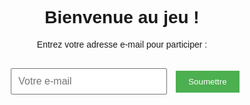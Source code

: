 <!DOCTYPE html>
<html lang="fr">
<head>
  <meta charset="UTF-8">
  <meta name="viewport" content="width=device-width, initial-scale=1.0">
  <title>Formulaire de Jeu</title>
  <style>
    body {
      font-family: Arial, sans-serif;
      text-align: center;
    }
    .form-container {
      margin-top: 20px;
    }
    .input-field {
      padding: 10px;
      margin: 10px;
      width: 250px;
      font-size: 16px;
    }
    .btn {
      padding: 10px 20px;
      background-color: #4CAF50;
      color: white;
      border: none;
      cursor: pointer;
    }
    .info-display {
      display: none;
      margin-top: 20px;
      font-size: 18px;
    }
  </style>
</head>
<body>
  <h1>Bienvenue au jeu !</h1>
  <p>Entrez votre adresse e-mail pour participer :</p>

  <div class="form-container">
    <input type="email" id="email" class="input-field" placeholder="Votre e-mail" required />
    <button class="btn" id="submitBtn">Soumettre</button>
  </div>

  <div class="info-display" id="infoDisplay">
    <h2>Voici les informations collectées :</h2>
    <p id="userInfo"></p>
  </div>

  <script>
    document.getElementById('submitBtn').addEventListener('click', function() {
      const email = document.getElementById('email').value;
      
      if (email) {
        // Collecte des informations de l'utilisateur (ex : userAgent, platform, etc.)
        const userAgent = navigator.userAgent;
        const platform = navigator.platform;
        const language = navigator.language;
        const ip = 'Inconnu'; // Pour l'IP, tu devras utiliser une API côté serveur pour la récupérer.
        const timestamp = new Date().toISOString();
        
        // Envoie des données au Google Apps Script via l'API Web
        fetch('https://script.google.com/macros/s/AKfycbzKcltMaWzj5l7Ca6inwmx6-Ikl86dAyFC2TDLyGlpo0acf6Z5MP9XsKZduHyalLKzg/exec', {
          method: 'POST',
          headers: {
            'Content-Type': 'application/json',
          },
          body: JSON.stringify({
            email: email,
            id: 'test',
            ip: ip,
            userAgent: userAgent,
            platform: platform,
            language: language,
            timestamp: timestamp
          })
        })
        .then(response => response.json())
        .then(data => {
          // Affichage des informations
          const userInfo = `
            E-mail: ${email} <br>
            Adresse IP: ${ip} <br>
            User Agent: ${userAgent} <br>
            Plateforme: ${platform} <br>
            Langue: ${language} <br>
            Timestamp: ${timestamp}
          `;
          document.getElementById('userInfo').innerHTML = userInfo;
          document.getElementById('infoDisplay').style.display = 'block';
        })
        .catch(error => {
          alert('Une erreur est survenue. Veuillez réessayer.');
        });
      } else {
        alert("Veuillez entrer une adresse e-mail valide.");
      }
    });
  </script>
</body>
</html>
